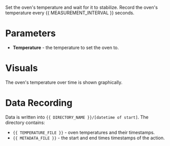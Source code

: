 Set the oven's temperature and wait for it to stabilize. Record the oven's temperature every {{ MEASUREMENT_INTERVAL }} seconds.

# Parameters
- **Temperature** - the temperature to set the oven to.

# Visuals
The oven's temperature over time is shown graphically.

# Data Recording
Data is written into `{{ DIRECTORY_NAME }}/[datetime of start]`. The directory contains:
- `{{ TEMPERATURE_FILE }}` - oven temperatures and their timestamps.
- `{{ METADATA_FILE }}` - the start and end times timestamps of the action.
